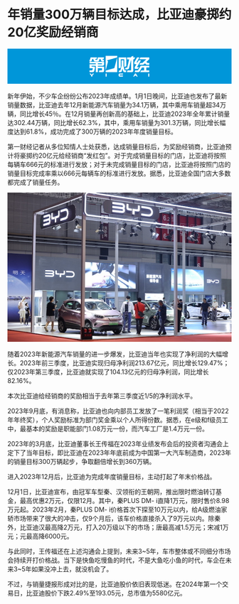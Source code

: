 # 年销量300万辆目标达成，比亚迪豪掷约20亿奖励经销商

![094e3adf99ebf47d645cd6ef495296b0.jpg](https://raw.githubusercontent.com/qqhsx/qqnews_image/main/2024/01/02/年销量300万辆目标达成，比亚迪豪掷约20亿奖励经销商/094e3adf99ebf47d645cd6ef495296b0.jpg)

新年伊始，不少车企纷纷公布2023年成绩单。1月1日晚间，比亚迪也发布了最新销量数据，比亚迪去年12月新能源汽车销量为34.1万辆，其中乘用车销量超34万辆，同比增长45％。在12月销量再创新高的基础上，比亚迪2023年全年累计销量达302.44万辆，同比增长62.3%，其中，乘用车销量为301.3万辆，同比增长幅度达到61.8%，成功完成了300万辆的2023年年度销量目标。

第一财经记者从多位知情人士处获悉，达成销量目标后，为奖励经销商，比亚迪预计将豪掷约20亿元给经销商“发红包”。对于完成销量目标的门店，比亚迪将按照每辆车666元的标准进行发放；对于未完成销量目标的门店，比亚迪将按照门店的销量目标完成率乘以666元每辆车的标准进行发放。据悉，比亚迪全国门店大多数都完成了销量任务。

![b570626ea22b3bb9cdaf371797c2935f.jpg](https://raw.githubusercontent.com/qqhsx/qqnews_image/main/2024/01/02/年销量300万辆目标达成，比亚迪豪掷约20亿奖励经销商/b570626ea22b3bb9cdaf371797c2935f.jpg)

随着2023年新能源汽车销量的进一步爆发，比亚迪当年也实现了净利润的大幅增长。2023年前三季度，比亚迪实现归母净利润213.67亿元，同比增长129.47%；仅2023年第三季度，比亚迪就实现了104.13亿元的归母净利润，同比增长82.16%。

本次比亚迪给经销商的奖励相当于去年第三季度近1/5的净利润水平。

2023年9月底，有消息称，比亚迪也向内部员工发放了一笔利润奖（相当于2022年年终奖），个人奖励标准为部门奖金乘以个人所得份数。据悉，在e级和f级员工中，最基本的奖励是职能部门1.08万元一份，而汽车工厂是1.4万元一份。

2023年的3月底，比亚迪董事长王传福在2023年业绩发布会后的投资者沟通会上定下了当年目标，即比亚迪在2023年年底前成为中国第一大汽车制造商，2023年的销量目标300万辆起步，争取翻倍增长到360万辆。

进入2023年12月后，比亚迪为完成年度销量目标，主动打起了年末价格战。

12月1日，比亚迪宣布，由冠军车型秦、汉领衔的王朝网，推出限时燃油转订基金，最高优惠2万元，仅限12月。其中，秦PLUS DM-
i直降1万元，限时售价8.98万元起。2023年2月，秦PLUS DM-
i价格首次下探至10万元以内，给A级燃油家轿市场带来了很大的冲击，仅9个月后，该车价格直接杀入了9万元以内。除秦外，比亚迪汉最高降2万元，打入20万级以下的市场；唐最高减1.5万元；宋减1万元；元最高降6000元。

与此同时，王传福还在上述沟通会上提到，未来3~5年，车市整体或不同细分市场会持续开打价格战。当下是快鱼吃慢鱼的时代，不是大鱼吃小鱼的时代，车企在未来3~5年如果没冲上去，就没机会了。

不过，与销量捷报形成对比的是，比亚迪股价依旧表现低迷。在2024年第一个交易日，比亚迪股价下跌2.49%至193.05元，总市值为5580亿元。


